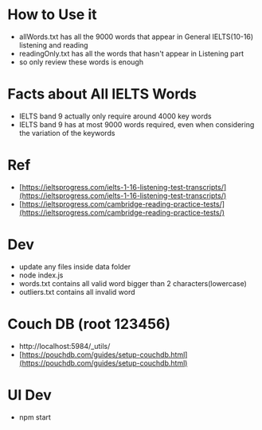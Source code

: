 # How to Use it
- allWords.txt has all the 9000 words that appear in General IELTS(10-16) listening and reading
- readingOnly.txt has all the words that hasn't appear in Listening part
- so only review these words is enough

# Facts about All IELTS Words
- IELTS band 9 actually only require around 4000 key words
- IELTS band 9 has at most 9000 words required, even when considering the variation of the keywords

# Ref
- [https://ieltsprogress.com/ielts-1-16-listening-test-transcripts/](https://ieltsprogress.com/ielts-1-16-listening-test-transcripts/)
- [https://ieltsprogress.com/cambridge-reading-practice-tests/](https://ieltsprogress.com/cambridge-reading-practice-tests/)

# Dev 
- update any files inside data folder
- node index.js
- words.txt contains all valid word bigger than 2 characters(lowercase)
- outliers.txt contains all invalid word

# Couch DB (root 123456)
- http://localhost:5984/_utils/
- [https://pouchdb.com/guides/setup-couchdb.html](https://pouchdb.com/guides/setup-couchdb.html)

# UI Dev
- npm start
